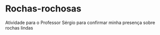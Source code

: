 # Rochas-rochosas
Atividade para o Professor Sérgio para confirmar minha presença sobre rochas lindas
